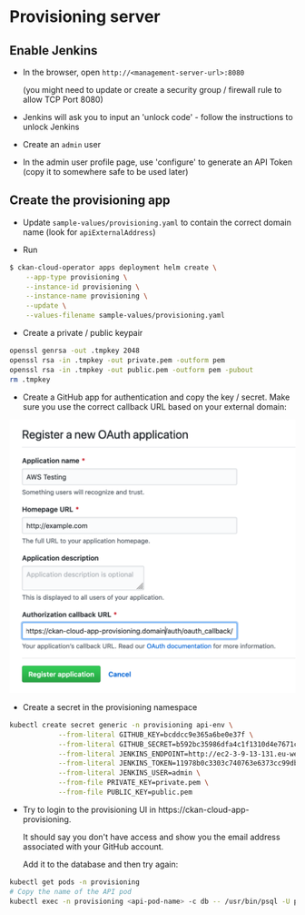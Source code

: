 # Provisioning server

## Enable Jenkins

- In the browser, open `http://<management-server-url>:8080`

  (you might need to update or create a security group / firewall rule to allow TCP Port 8080)

- Jenkins will ask you to input an 'unlock code' - follow the instructions to unlock Jenkins

- Create an `admin` user

- In the admin user profile page, use 'configure' to generate an API Token (copy it to somewhere safe to be used later)

## Create the provisioning app

- Update `sample-values/provisioning.yaml` to contain the correct domain name (look for `apiExternalAddress`)

- Run

```bash
$ ckan-cloud-operator apps deployment helm create \
    --app-type provisioning \
    --instance-id provisioning \
    --instance-name provisioning \
    --update \
    --values-filename sample-values/provisioning.yaml
```

- Create a private / public keypair

```bash
openssl genrsa -out .tmpkey 2048
openssl rsa -in .tmpkey -out private.pem -outform pem
openssl rsa -in .tmpkey -out public.pem -outform pem -pubout
rm .tmpkey
```

- Create a GitHub app for authentication and copy the key / secret. Make sure you use the correct callback URL based on your external domain:

![GitHub App](img/github-app.png)

- Create a secret in the provisioning namespace

```bash
kubectl create secret generic -n provisioning api-env \
            --from-literal GITHUB_KEY=bcddcc9e365a6be0e37f \
            --from-literal GITHUB_SECRET=b592bc35986dfa4c1f1310d4e7671cf2199d875c \
            --from-literal JENKINS_ENDPOINT=http://ec2-3-9-13-131.eu-west-2.compute.amazonaws.com:8080 \
            --from-literal JENKINS_TOKEN=11978b0c3303c740763e6373cc99db6729 \
            --from-literal JENKINS_USER=admin \
            --from-file PRIVATE_KEY=private.pem \
            --from-file PUBLIC_KEY=public.pem
```

- Try to login to the provisioning UI in https://ckan-cloud-app-provisioning.<your-domain>

  It should say you don't have access and show you the email address associated with your GitHub account.

  Add it to the database and then try again:

```bash
kubectl get pods -n provisioning
# Copy the name of the API pod
kubectl exec -n provisioning <api-pod-name> -c db -- /usr/bin/psql -U postgres -c "insert into mcp_users values ('<your-email-address>','{\"level\": 2}')"
```

